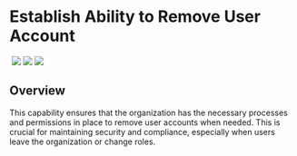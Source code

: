 # Establish Ability to Remove User Account
&nbsp;![](https://img.shields.io/badge/ID-C1605-blue)&nbsp;![](https://img.shields.io/badge/Phase-Preparation_%28P0001%29-blue)&nbsp;![](https://img.shields.io/badge/Category-Identity-blue)
## Overview
This capability ensures that the organization has the necessary processes and permissions in place to remove user accounts when needed. This is crucial for maintaining security and compliance, especially when users leave the organization or change roles.